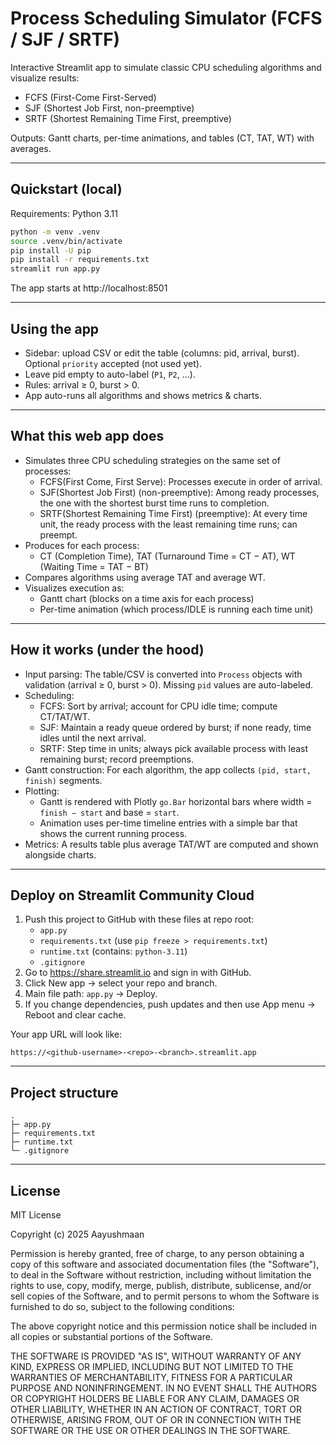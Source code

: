 # Process Scheduling Simulator (FCFS / SJF / SRTF)

Interactive Streamlit app to simulate classic CPU scheduling algorithms and visualize results:
- FCFS (First-Come First-Served)
- SJF (Shortest Job First, non-preemptive)
- SRTF (Shortest Remaining Time First, preemptive)

Outputs: Gantt charts, per-time animations, and tables (CT, TAT, WT) with averages.

---

## Quickstart (local)

Requirements: Python 3.11

```bash
python -m venv .venv
source .venv/bin/activate
pip install -U pip
pip install -r requirements.txt
streamlit run app.py
```

The app starts at http://localhost:8501

---

## Using the app
- Sidebar: upload CSV or edit the table (columns: pid, arrival, burst). Optional `priority` accepted (not used yet).
- Leave pid empty to auto-label (`P1`, `P2`, ...).
- Rules: arrival ≥ 0, burst > 0.
- App auto-runs all algorithms and shows metrics & charts.

---

## What this web app does
- Simulates three CPU scheduling strategies on the same set of processes:
  - FCFS(First Come, First Serve): Processes execute in order of arrival.
  - SJF(Shortest Job First) (non-preemptive): Among ready processes, the one with the shortest burst time runs to completion.
  - SRTF(Shortest Remaining Time First) (preemptive): At every time unit, the ready process with the least remaining time runs; can preempt.
- Produces for each process:
  - CT (Completion Time), TAT (Turnaround Time = CT − AT), WT (Waiting Time = TAT − BT)
- Compares algorithms using average TAT and average WT.
- Visualizes execution as:
  - Gantt chart (blocks on a time axis for each process)
  - Per-time animation (which process/IDLE is running each time unit)

---

## How it works (under the hood)
- Input parsing: The table/CSV is converted into `Process` objects with validation (arrival ≥ 0, burst > 0). Missing `pid` values are auto-labeled.
- Scheduling:
  - FCFS: Sort by arrival; account for CPU idle time; compute CT/TAT/WT.
  - SJF: Maintain a ready queue ordered by burst; if none ready, time idles until the next arrival.
  - SRTF: Step time in units; always pick available process with least remaining burst; record preemptions.
- Gantt construction: For each algorithm, the app collects `(pid, start, finish)` segments.
- Plotting:
  - Gantt is rendered with Plotly `go.Bar` horizontal bars where width = `finish − start` and base = `start`.
  - Animation uses per-time timeline entries with a simple bar that shows the current running process.
- Metrics: A results table plus average TAT/WT are computed and shown alongside charts.

---

## Deploy on Streamlit Community Cloud
1) Push this project to GitHub with these files at repo root:
   - `app.py`
   - `requirements.txt` (use `pip freeze > requirements.txt`)
   - `runtime.txt` (contains: `python-3.11`)
   - `.gitignore`
2) Go to https://share.streamlit.io and sign in with GitHub.
3) Click New app → select your repo and branch.
4) Main file path: `app.py` → Deploy.
5) If you change dependencies, push updates and then use App menu → Reboot and clear cache.

Your app URL will look like:
```
https://<github-username>-<repo>-<branch>.streamlit.app
```

---

## Project structure
```
.
├─ app.py
├─ requirements.txt
├─ runtime.txt
└─ .gitignore
```

---

## License
MIT License

Copyright (c) 2025 Aayushmaan

Permission is hereby granted, free of charge, to any person obtaining a copy
of this software and associated documentation files (the "Software"), to deal
in the Software without restriction, including without limitation the rights
to use, copy, modify, merge, publish, distribute, sublicense, and/or sell
copies of the Software, and to permit persons to whom the Software is
furnished to do so, subject to the following conditions:

The above copyright notice and this permission notice shall be included in all
copies or substantial portions of the Software.

THE SOFTWARE IS PROVIDED "AS IS", WITHOUT WARRANTY OF ANY KIND, EXPRESS OR
IMPLIED, INCLUDING BUT NOT LIMITED TO THE WARRANTIES OF MERCHANTABILITY,
FITNESS FOR A PARTICULAR PURPOSE AND NONINFRINGEMENT. IN NO EVENT SHALL THE
AUTHORS OR COPYRIGHT HOLDERS BE LIABLE FOR ANY CLAIM, DAMAGES OR OTHER
LIABILITY, WHETHER IN AN ACTION OF CONTRACT, TORT OR OTHERWISE, ARISING FROM,
OUT OF OR IN CONNECTION WITH THE SOFTWARE OR THE USE OR OTHER DEALINGS IN THE
SOFTWARE.
